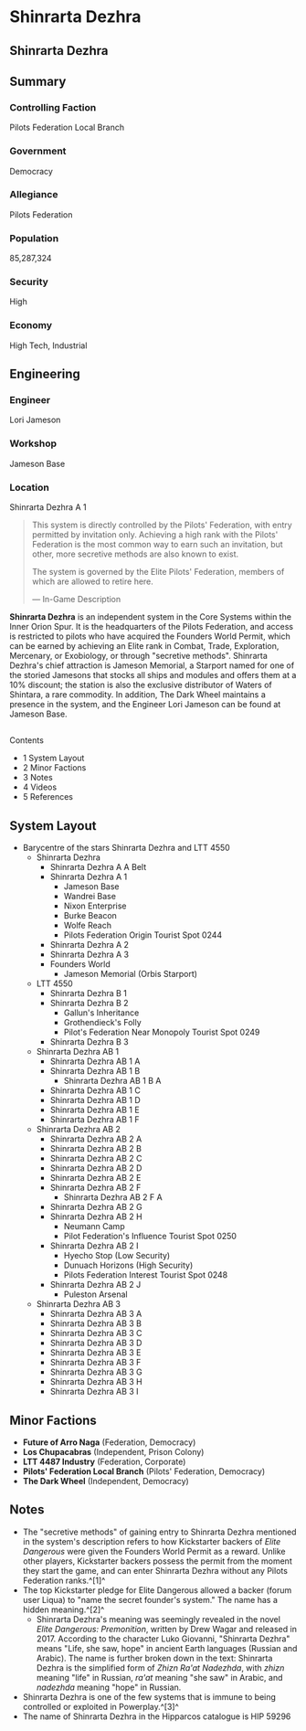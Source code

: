 # Shinrarta Dezhra
## Shinrarta Dezhra

		

## Summary

### Controlling Faction

Pilots Federation Local Branch

### Government

Democracy

### Allegiance

Pilots Federation

### Population

85,287,324

### Security

High

### Economy

High Tech, Industrial

## Engineering

### Engineer

Lori Jameson

### Workshop

Jameson Base

### Location

Shinrarta Dezhra A 1

> 
> 
> This system is directly controlled by the Pilots' Federation, with entry permitted by invitation only. Achieving a high rank with the Pilots' Federation is the most common way to earn such an invitation, but other, more secretive methods are also known to exist.
> 
> The system is governed by the Elite Pilots' Federation, members of which are allowed to retire here.
> 
> 
> — In-Game Description
> 

**Shinrarta Dezhra** is an independent system in the Core Systems within the Inner Orion Spur. It is the headquarters of the Pilots Federation, and access is restricted to pilots who have acquired the Founders World Permit, which can be earned by achieving an Elite rank in Combat, Trade, Exploration, Mercenary, or Exobiology, or through "secretive methods". Shinrarta Dezhra's chief attraction is Jameson Memorial, a Starport named for one of the storied Jamesons that stocks all ships and modules and offers them at a 10% discount; the station is also the exclusive distributor of Waters of Shintara, a rare commodity. In addition, The Dark Wheel maintains a presence in the system, and the Engineer Lori Jameson can be found at Jameson Base.

## 

Contents

- 1 System Layout
- 2 Minor Factions
- 3 Notes
- 4 Videos
- 5 References

## System Layout

- Barycentre of the stars Shinrarta Dezhra and LTT 4550
    - Shinrarta Dezhra
        - Shinrarta Dezhra A A Belt
        - Shinrarta Dezhra A 1
            - Jameson Base
            - Wandrei Base
            - Nixon Enterprise
            - Burke Beacon
            - Wolfe Reach
            - Pilots Federation Origin Tourist Spot 0244
        - Shinrarta Dezhra A 2
        - Shinrarta Dezhra A 3
        - Founders World
            - Jameson Memorial (Orbis Starport)
    - LTT 4550
        - Shinrarta Dezhra B 1
        - Shinrarta Dezhra B 2
            - Gallun's Inheritance
            - Grothendieck's Folly
            - Pilot's Federation Near Monopoly Tourist Spot 0249
        - Shinrarta Dezhra B 3
    - Shinrarta Dezhra AB 1
        - Shinrarta Dezhra AB 1 A
        - Shinrarta Dezhra AB 1 B
            - Shinrarta Dezhra AB 1 B A
        - Shinrarta Dezhra AB 1 C
        - Shinrarta Dezhra AB 1 D
        - Shinrarta Dezhra AB 1 E
        - Shinrarta Dezhra AB 1 F
    - Shinrarta Dezhra AB 2
        - Shinrarta Dezhra AB 2 A
        - Shinrarta Dezhra AB 2 B
        - Shinrarta Dezhra AB 2 C
        - Shinrarta Dezhra AB 2 D
        - Shinrarta Dezhra AB 2 E
        - Shinrarta Dezhra AB 2 F
            - Shinrarta Dezhra AB 2 F A
        - Shinrarta Dezhra AB 2 G
        - Shinrarta Dezhra AB 2 H
            - Neumann Camp
            - Pilot Federation's Influence Tourist Spot 0250
        - Shinrarta Dezhra AB 2 I
            - Hyecho Stop (Low Security)
            - Dunuach Horizons (High Security)
            - Pilots Federation Interest Tourist Spot 0248
        - Shinrarta Dezhra AB 2 J
            - Puleston Arsenal
    - Shinrarta Dezhra AB 3
        - Shinrarta Dezhra AB 3 A
        - Shinrarta Dezhra AB 3 B
        - Shinrarta Dezhra AB 3 C
        - Shinrarta Dezhra AB 3 D
        - Shinrarta Dezhra AB 3 E
        - Shinrarta Dezhra AB 3 F
        - Shinrarta Dezhra AB 3 G
        - Shinrarta Dezhra AB 3 H
        - Shinrarta Dezhra AB 3 I

## Minor Factions

- **Future of Arro Naga** (Federation, Democracy)
- **Los Chupacabras** (Independent, Prison Colony)
- **LTT 4487 Industry** (Federation, Corporate)
- **Pilots' Federation Local Branch** (Pilots' Federation, Democracy)
- **The Dark Wheel** (Independent, Democracy)

## Notes

- The "secretive methods" of gaining entry to Shinrarta Dezhra mentioned in the system's description refers to how Kickstarter backers of *Elite Dangerous* were given the Founders World Permit as a reward. Unlike other players, Kickstarter backers possess the permit from the moment they start the game, and can enter Shinrarta Dezhra without any Pilots Federation ranks.^[1]^
- The top Kickstarter pledge for Elite Dangerous allowed a backer (forum user Liqua) to "name the secret founder's system." The name has a hidden meaning.^[2]^
    - Shinrarta Dezhra's meaning was seemingly revealed in the novel *Elite Dangerous: Premonition*, written by Drew Wagar and released in 2017. According to the character Luko Giovanni, "Shinrarta Dezhra" means "Life, she saw, hope" in ancient Earth languages (Russian and Arabic). The name is further broken down in the text: Shinrarta Dezhra is the simplified form of *Zhizn Ra'at Nadezhda*, with *zhizn* meaning "life" in Russian, *ra'at* meaning "she saw" in Arabic, and *nadezhda* meaning "hope" in Russian.
- Shinrarta Dezhra is one of the few systems that is immune to being controlled or exploited in Powerplay.^[3]^
- The name of Shinrarta Dezhra in the Hipparcos catalogue is HIP 59296